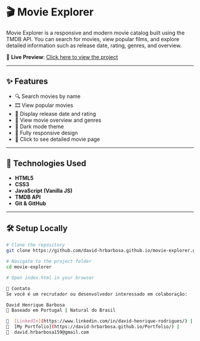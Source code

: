 # 🎬 Movie Explorer

Movie Explorer is a responsive and modern movie catalog built using the TMDB API. You can search for movies, view popular films, and explore detailed information such as release date, rating, genres, and overview.

🔗 **Live Preview**: [Click here to view the project](https://david-hrbarbosa.github.io/Movie-Explorer//)

---

## ✨ Features

- 🔍 Search movies by name
- 🎞️ View popular movies
- 📆 Display release date and rating
- 🧾 View movie overview and genres
- 🌙 Dark mode theme
- 📱 Fully responsive design
- 🔗 Click to see detailed movie page

---

## 🚀 Technologies Used

- **HTML5**
- **CSS3**
- **JavaScript (Vanilla JS)**
- **TMDB API**  
- **Git & GitHub**

---

## 🛠️ Setup Locally

```bash
# Clone the repository
git clone https://github.com/david-hrbarbosa.github.io/movie-explorer.git

# Navigate to the project folder
cd movie-explorer

# Open index.html in your browser

📩 Contato
Se você é um recrutador ou desenvolvedor interessado em colaboração:

David Henrique Barbosa
📍 Baseado em Portugal | Natural do Brasil

📧  [LinkedIn](https://www.linkedin.com/in/david-henrique-rodrigues/) |  
🔗  [My Portfolio](https://david-hrbarbosa.github.io/Portfolio/) |  
🔗  david.hrbarbosa159@gmail.com 
 


